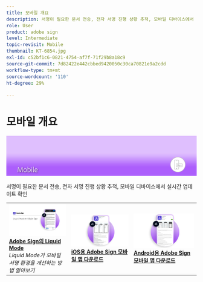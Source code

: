 ```yaml
---
title: 모바일 개요
description: 서명이 필요한 문서 전송, 전자 서명 진행 상황 추적, 모바일 디바이스에서 실시간 업데이트 확인
role: User
product: adobe sign
level: Intermediate
topic-revisit: Mobile
thumbnail: KT-6854.jpg
exl-id: c52bf1c6-0821-4754-af7f-71f29b8a18c9
source-git-commit: 7d82422e442cbbed9420050c30ca70821e9a2cdd
workflow-type: tm+mt
source-wordcount: '110'
ht-degree: 29%

---
```


# 모바일 개요

![Sign 모바일 이미지](../assets/Hero-Mobile.png)

서명이 필요한 문서 전송, 전자 서명 진행 상황 추적, 모바일 디바이스에서 실시간 업데이트 확인

<table style="table-layout:fixed">
<tr>
  <td>
    <a href="liquidmode.md">
      <img alt="Adobe Sign의 Liquid Mode" src="assets/liquidmode.png" />
    </a>
    <div>
    <a href="liquidmode.md"><strong>Adobe Sign의 Liquid Mode</strong></a>
    </div>
    <em>Liquid Mode가 모바일 서명 환경을 개선하는 방법 알아보기</em>
    <br>
  </td>
  <td>
    <a href="https://itunes.apple.com/kr/app/adobe-sign/id481082197?mt=8" target="_blank">
      <img alt="iOS 다운로드" src="assets/Mobile_iOS.png" />
    </a>
    <div>
    <a href="https://itunes.apple.com/us/app/adobe-sign/id481082197?mt=8" target="_blank"><strong>iOS용 Adobe Sign 모바일 앱 다운로드</strong></a>
    <br>
  </td>
  <td>
    <a href="https://play.google.com/store/apps/details?id=com.adobe.echosign&amp;hl=en" target="_blank">
      <img alt="Android용 다운로드" src="assets/Mobile_Android.png" />
    </a>
    <div>
    <a href="https://play.google.com/store/apps/details?id=com.adobe.echosign&amp;hl=en" target="_blank"><strong>Android용 Adobe Sign 모바일 앱 다운로드</strong></a>
    <br>
  </td>
</tr>
</table>
